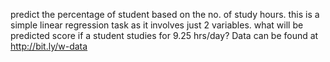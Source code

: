 predict the percentage of student based on the no. of study hours.
this is a simple linear regression task as it involves just 2 variables.
what will be predicted score if a student studies for 9.25 hrs/day?
Data can be found at http://bit.ly/w-data
